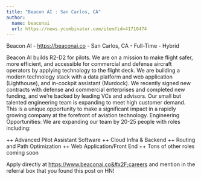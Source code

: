```yaml
---
title: "Beacon AI : San Carlos, CA"
author:
  name: beaconai
  url: https://news.ycombinator.com/item?id=41710474
---
```

Beacon AI - <a href="https:&#x2F;&#x2F;beaconai.co" rel="nofollow">https:&#x2F;&#x2F;beaconai.co</a> - San Carlos, CA - Full-Time - Hybrid

Beacon AI builds R2-D2 for pilots.
We are on a mission to make flight safer, more efficient, and accessible for commercial and defense aircraft operators by applying technology to the flight deck. We are building a modern technology stack with a data platform and web application (Lighthouse), and in-cockpit assistant (Murdock).
We recently signed new contracts with defense and commercial enterprises and completed new funding, and we’re backed by leading VCs and advisors.
Our small but talented engineering team is expanding to meet high customer demand. This is a unique opportunity to make a significant impact in a rapidly growing company at the forefront of aviation technology.
Engineering Opportunities:
We are expanding our team by 20-25 people with roles including:

++ Advanced Pilot Assistant Software
++ Cloud Infra &amp; Backend
++ Routing and Path Optimization
++ Web Application&#x2F;Front End
++ Tons of other roles coming soon

Apply directly at <a href="https:&#x2F;&#x2F;www.beaconai.co&#x2F;careers" rel="nofollow">https:&#x2F;&#x2F;www.beaconai.co&#x2F;careers</a> and mention in the referral box that you found this post on HN!
<JobApplication />
